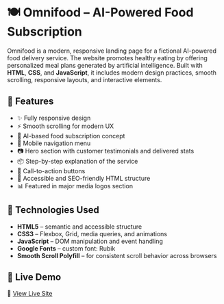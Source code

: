 # 🍽️ Omnifood – AI-Powered Food Subscription

Omnifood is a modern, responsive landing page for a fictional AI-powered food delivery service. The website promotes healthy eating by offering personalized meal plans generated by artificial intelligence. Built with **HTML**, **CSS**, and **JavaScript**, it includes modern design practices, smooth scrolling, responsive layouts, and interactive elements.

## 🌟 Features

- ✨ Fully responsive design
- ⚡ Smooth scrolling for modern UX
- 🧠 AI-based food subscription concept
- 📱 Mobile navigation menu
- 📷 Hero section with customer testimonials and delivered stats
- 📦 Step-by-step explanation of the service
- 🎯 Call-to-action buttons
- 🧾 Accessible and SEO-friendly HTML structure
- 📊 Featured in major media logos section

## 🔧 Technologies Used

- **HTML5** – semantic and accessible structure
- **CSS3** – Flexbox, Grid, media queries, and animations
- **JavaScript** – DOM manipulation and event handling
- **Google Fonts** – custom font: Rubik
- **Smooth Scroll Polyfill** – for consistent scroll behavior across browsers

## 🚀 Live Demo

🔗 [View Live Site](omnifood-pjd.netlify.app) 

